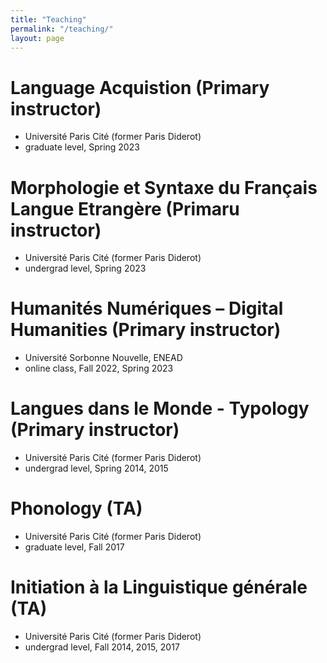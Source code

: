 ```yaml
---
title: "Teaching"
permalink: "/teaching/"
layout: page
---
```


# Language Acquistion (Primary instructor)
- Université Paris Cité (former Paris Diderot)
- graduate level, Spring 2023


# Morphologie et Syntaxe du Français Langue Etrangère (Primaru instructor)
- Université Paris Cité (former Paris Diderot)
- undergrad level, Spring 2023

# Humanités Numériques – Digital Humanities (Primary instructor)
- Université Sorbonne Nouvelle, ENEAD
- online class, Fall 2022, Spring 2023

# Langues dans le Monde -  Typology (Primary instructor)
- Université Paris Cité (former Paris Diderot)
- undergrad level, Spring 2014, 2015



# Phonology (TA)
- Université Paris Cité (former Paris Diderot)
- graduate level, Fall 2017

# Initiation à la Linguistique générale (TA)
- Université Paris Cité (former Paris Diderot)
- undergrad level, Fall 2014, 2015, 2017
